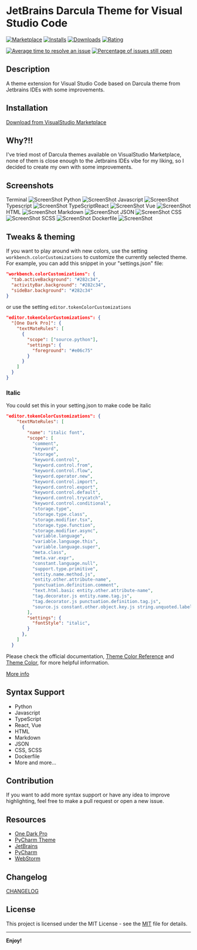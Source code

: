 # JetBrains Darcula Theme for Visual Studio Code
[![Marketplace](https://vsmarketplacebadge.apphb.com/version/Anan.jetbrains-darcula-theme.svg)](https://vsmarketplacebadge.apphb.com/version/Anan.jetbrains-darcula-theme.svg)
[![Installs](https://vsmarketplacebadge.apphb.com/installs-short/Anan.jetbrains-darcula-theme.svg)](https://vsmarketplacebadge.apphb.com/installs-short/Anan.jetbrains-darcula-theme.svg)
[![Downloads](https://vsmarketplacebadge.apphb.com/downloads-short/Anan.jetbrains-darcula-theme.svg)](https://vsmarketplacebadge.apphb.com/downloads-short/Anan.jetbrains-darcula-theme.svg)
[![Rating](https://vsmarketplacebadge.apphb.com/rating-star/Anan.jetbrains-darcula-theme.svg)](https://vsmarketplacebadge.apphb.com/rating-star/Anan.jetbrains-darcula-theme.svg)

[![Average time to resolve an issue](https://isitmaintained.com/badge/resolution/mohamed3nan/jetbrains-darcula-theme.svg)](http://isitmaintained.com/project/mohamed3nan/jetbrains-darcula-theme "Average time to resolve an issue")
[![Percentage of issues still open](https://isitmaintained.com/badge/open/mohamed3nan/jetbrains-darcula-theme.svg)](http://isitmaintained.com/project/mohamed3nan/jetbrains-darcula-theme "Percentage of issues still open")
## Description
A theme extension for Visual Studio Code based on Darcula theme from Jetbrains IDEs with some improvements.
## Installation
[Download from VisualStudio Marketplace](https://marketplace.visualstudio.com/items?itemName=Anan.jetbrains-darcula-theme)
## Why?!!
I've tried most of Darcula themes available on VisualStudio Marketplace, none of them is close enough to the Jetbrains IDEs vibe for my liking, so I decided to create my own with some improvements.

## Screenshots
Terminal
![ScreenShot](screenshots/terminal.png)
Python
![ScreenShot](screenshots/python.png)
Javascript
![ScreenShot](screenshots/javascript.png)
Typescript
![ScreenShot](screenshots/typescript.png)
TypeScriptReact
![ScreenShot](screenshots/typescriptreact.png)
Vue
![ScreenShot](screenshots/vue.png)
HTML
![ScreenShot](screenshots/html.png)
Markdown
![ScreenShot](screenshots/markdown.png)
JSON
![ScreenShot](screenshots/json.png)
CSS
![ScreenShot](screenshots/css.png)
SCSS
![ScreenShot](screenshots/scss.png)
Dockerfile
![ScreenShot](screenshots/dockerfile.png)

## Tweaks & theming

If you want to play around with new colors, use the setting
`workbench.colorCustomizations` to customize the currently selected theme. For
example, you can add this snippet in your "settings.json" file:

```json
"workbench.colorCustomizations": {
  "tab.activeBackground": "#282c34",
  "activityBar.background": "#282c34",
  "sideBar.background": "#282c34"
}
```

or use the setting `editor.tokenColorCustomizations`

```json
"editor.tokenColorCustomizations": {
  "[One Dark Pro]": {
    "textMateRules": [
      {
        "scope": ["source.python"],
        "settings": {
          "foreground": "#e06c75"
        }
      }
    ]
  }
}
```
### Italic 
You could set this in your setting.json to make code be italic
```json
"editor.tokenColorCustomizations": {
    "textMateRules": [
      {
        "name": "italic font",
        "scope": [
          "comment",
          "keyword",
          "storage",
          "keyword.control",
          "keyword.control.from",
          "keyword.control.flow",
          "keyword.operator.new",
          "keyword.control.import",
          "keyword.control.export",
          "keyword.control.default",
          "keyword.control.trycatch",
          "keyword.control.conditional",
          "storage.type",
          "storage.type.class",
          "storage.modifier.tsx",
          "storage.type.function",
          "storage.modifier.async",
          "variable.language",
          "variable.language.this",
          "variable.language.super",
          "meta.class",
          "meta.var.expr",
          "constant.language.null",
          "support.type.primitive",
          "entity.name.method.js",
          "entity.other.attribute-name",
          "punctuation.definition.comment",
          "text.html.basic entity.other.attribute-name",
          "tag.decorator.js entity.name.tag.js",
          "tag.decorator.js punctuation.definition.tag.js",
          "source.js constant.other.object.key.js string.unquoted.label.js",
        ],
        "settings": {
          "fontStyle": "italic",
        }
      },
    ]
  }
```

Please check the official documentation,
[Theme Color Reference](https://code.visualstudio.com/docs/getstarted/theme-color-reference) and
[Theme Color](https://code.visualstudio.com/docs/getstarted/themes), for more helpful information.

[More info](https://code.visualstudio.com/updates/v1_15#_user-definable-syntax-highlighting-colors)

## Syntax Support
- Python
- Javascript
- TypeScript
- React, Vue
- HTML
- Markdown
- JSON
- CSS, SCSS
- Dockerfile
- More and more...
## Contribution
If you want to add more syntax support or have any idea to improve highlighting, feel free to make a pull request or open a new issue.

## Resources
- [One Dark Pro](https://github.com/Binaryify/OneDark-Pro)
- [PyCharm Theme](https://github.com/nicohlr/vscode-pycharm-theme)
- [JetBrains](https://www.jetbrains.com)
- [PyCharm](https://www.jetbrains.com/pycharm/)
- [WebStorm](https://www.jetbrains.com/webstorm/)

## Changelog

[CHANGELOG](CHANGELOG.md)
## License
This project is licensed under the MIT License - see the
[MIT](LICENSE.txt) file for details.

---

**Enjoy!**
